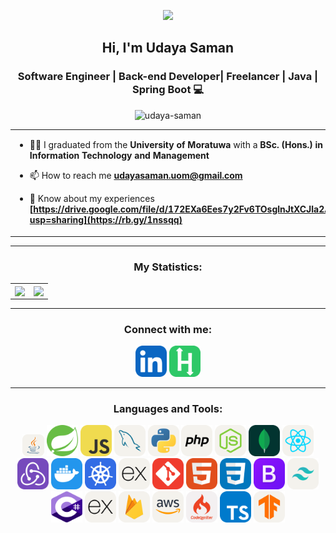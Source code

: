 <p align="center" ><img  src = "https://github.com/7oSkaaa/7oSkaaa/blob/main/Images/about_me.gif?raw=true" width = 50px></p>
<h2 align="center">Hi, I'm Udaya Saman</h2>
<h3 align="center">Software Engineer | Back-end Developer| Freelancer | Java | Spring Boot 💻</h3>
<p align="center"> <img src="https://komarev.com/ghpvc/?username=udaya-saman&label=Profile%20views&color=0e75b6&style=flat" alt="udaya-saman" /> </p>

<table align="center">
<tr border="none">
<td width="100%" align="left">

- 👨‍🎓 I graduated from the **University of Moratuwa** with a **BSc. (Hons.) in Information Technology and Management**

- 📫 How to reach me **udayasaman.uom@gmail.com**

- 📄 Know about my experiences **[https://drive.google.com/file/d/172EXa6Ees7y2Fv6TOsglnJtXCJla2Aex/view?usp=sharing](https://rb.gy/1nssqq)**

</td>
</tr>
</table>

---

<h3 align="center">My Statistics:</h3>
<p align="center">
<table align="center">
<tr border="none">
<td width="50%" align="center">
    <img  align="center"  src="https://github-readme-stats.vercel.app/api?username=udaya-saman&theme=dark&show_icons=true&count_private=true" />
</td>
<td width="50%" align="center">

  <img  align="center"  src="https://github-readme-stats.anuraghazra1.vercel.app/api/top-langs/?username=udaya-saman&theme=dark&hide_border=false&no-bg=true&no-frame=true&langs_count=10"/>
  
  </td>
</tr>
</table>

---

<h3 align="center">Connect with me:</h3>
<p align="center">
<a href="https://linkedin.com/in/udaya-saman" target="blank"><img src="https://github.com/udaya-saman/skill-icons/blob/main/LinkedIn.svg" alt="LinkedIn" width="50" height="50"/></a>
<a href="https://www.hackerrank.com/udayasaman_uom" target="blank"><img src="https://github.com/udaya-saman/skill-icons/blob/main/icons/hackerrank.svg" alt="udayasaman_uom" height="50" width="50" /></a>
</p>

---

<h3 align="center">Languages and Tools:</h3>
<p align="center">
    <img src="https://github.com/udaya-saman/skill-icons/blob/main/icons/Java-Light.svg" alt="Java" width="35" height="35" style="margin-right:20"/>
    <img src="https://github.com/udaya-saman/skill-icons/blob/main/icons/spring.svg" alt="Spring" width="50" height="50" style="margin-right:20"/>
    <img src="https://github.com/udaya-saman/skill-icons/blob/main/icons/JavaScript.svg" alt="JavaScript" width="50" height="50"/>
    <img src="https://github.com/udaya-saman/skill-icons/blob/main/icons/MySQL-Light.svg" alt="MySQL" width="50" height="50"/>
    <img src="https://github.com/udaya-saman/skill-icons/blob/main/icons/Python-Light.svg" alt="Python" width="50" height="50"/>
    <img src="https://github.com/udaya-saman/skill-icons/blob/main/icons/PHP-Light.svg" alt="PHP" width="50" height="50"/>
    <img src="https://github.com/udaya-saman/skill-icons/blob/main/icons/NodeJS-Light.svg" alt="NodeJS" width="50" height="50"/>
    <img src="https://github.com/udaya-saman/skill-icons/blob/main/icons/MongoDB.svg" alt="MongoDB" width="50" height="50"/>
    <img src="https://github.com/udaya-saman/skill-icons/blob/main/icons/React-Light.svg" alt="React" width="50" height="50"/>
    <img src="https://github.com/udaya-saman/skill-icons/blob/main/icons/Redux.svg" alt="Redux" width="50" height="50"/>
    <img src="https://github.com/udaya-saman/skill-icons/blob/main/icons/Docker.svg" alt="Docker" width="50" height="50"/>
    <img src="https://github.com/udaya-saman/skill-icons/blob/main/icons/Kubernetes.svg" alt="Kubernetes" width="50" height="50"/>
    <img src="https://github.com/udaya-saman/skill-icons/blob/main/icons/ExpressJS-Light.svg" alt="ExpressJS" width="50" height="50"/>
    <img src="https://github.com/udaya-saman/skill-icons/blob/main/icons/Git.svg" alt="Git" width="50" height="50"/>
    <img src="https://github.com/udaya-saman/skill-icons/blob/main/icons/HTML.svg" alt="HTML" width="50" height="50"/>
    <img src="https://github.com/udaya-saman/skill-icons/blob/main/icons/CSS.svg" alt="CSS" width="50" height="50"/>
    <img src="https://github.com/udaya-saman/skill-icons/blob/main/icons/Bootstrap.svg" alt="Bootstrap" width="50" height="50"/>
    <img src="https://github.com/udaya-saman/skill-icons/blob/main/icons/TailwindCSS-Light.svg" alt="TailwindCSS" width="50" height="50"/>
    <img src="https://github.com/udaya-saman/skill-icons/blob/main/icons/c--3.svg" alt="c#" width="50" height="50"/>
    <img src="https://github.com/udaya-saman/skill-icons/blob/main/icons/ExpressJS-Light.svg" alt="ExpressJS" width="50" height="50"/>
    <img src="https://github.com/udaya-saman/skill-icons/blob/main/icons/Firebase-Light.svg" alt="Firebase" width="50" height="50"/>
    <img src="https://github.com/udaya-saman/skill-icons/blob/main/icons/AWS-Light.svg" alt="AWS" width="50" height="50"/>
    <img src="https://github.com/udaya-saman/skill-icons/blob/main/icons/Codeigniter.svg" alt="Codeigniter" width="50" height="50"/>
    <img src="https://github.com/udaya-saman/skill-icons/blob/main/icons/TypeScript.svg" alt="TypeScript" width="50" height="50"/>
    <img src="https://github.com/udaya-saman/skill-icons/blob/main/icons/TensorFlow-Light.svg" alt="TensorFlow" width="50" height="50"/>
</p>
